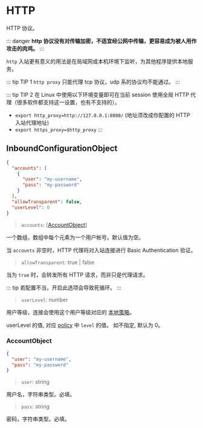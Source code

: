 # HTTP

HTTP 协议。

::: danger
**http 协议没有对传输加密，不适宜经公网中传输，更容易成为被人用作攻击的肉鸡。**
:::

`http` 入站更有意义的用法是在局域网或本机环境下监听，为其他程序提供本地服务。

::: tip TIP 1
`http proxy` 只能代理 tcp 协议，udp 系的协议均不能通过。
:::

::: tip TIP 2
在 Linux 中使用以下环境变量即可在当前 session 使用全局 HTTP 代理（很多软件都支持这一设置，也有不支持的）。

- `export http_proxy=http://127.0.0.1:8080/` (地址须改成你配置的 HTTP 入站代理地址)
- `export https_proxy=$http_proxy`
  :::

## InboundConfigurationObject

```json
{
  "accounts": [
    {
      "user": "my-username",
      "pass": "my-password"
    }
  ],
  "allowTransparent": false,
  "userLevel": 0
}
```

> `accounts`: \[[AccountObject](#accountobject)\]

一个数组，数组中每个元素为一个用户帐号。默认值为空。

当 `accounts` 非空时，HTTP 代理将对入站连接进行 Basic Authentication 验证。

> `allowTransparent`: true | false

当为 `true` 时，会转发所有 HTTP 请求，而非只是代理请求。

::: tip
若配置不当，开启此选项会导致死循环。
:::

> `userLevel`: number

用户等级，连接会使用这个用户等级对应的 [本地策略](../policy.md#levelpolicyobject)。

userLevel 的值, 对应 [policy](../policy.md#policyobject) 中 `level` 的值。 如不指定, 默认为 0。

### AccountObject

```json
{
  "user": "my-username",
  "pass": "my-password"
}
```

> `user`: string

用户名，字符串类型。必填。

> `pass`: string

密码，字符串类型。必填。
